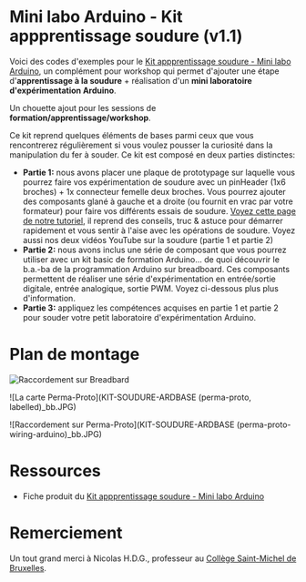 # Mini labo Arduino - Kit appprentissage soudure (v1.1)

Voici des codes d'exemples pour le [Kit appprentissage soudure - Mini labo Arduino](https://shop.mchobby.be/cartes-kits/1124-kit-appprentissage-soudure-3232100011243.html), un complément pour workshop qui permet d'ajouter une étape d'__apprentissage à la soudure__  + réalisation d'un __mini laboratoire d'expérimentation Arduino__.

Un chouette ajout pour les sessions de __formation/apprentissage/workshop__.

Ce kit reprend quelques éléments de bases parmi ceux que vous rencontrerez régulièrement si vous voulez pousser la curiosité dans la manipulation du fer à souder.
Ce kit est composé en deux parties distinctes:

* __Partie 1:__ nous avons placer une plaque de prototypage sur laquelle vous pourrez faire vos expérimentation de soudure avec un pinHeader (1x6 broches) + 1x connecteur femelle deux broches. Vous pourrez ajouter des composants glané à gauche et a droite (ou fournit en vrac par votre formateur) pour faire vos différents essais de soudure. [Voyez cette page de notre tutoriel](https://wiki.mchobby.be/index.php?title=ADF-RTC-DS1307-SOUDER), il reprend des conseils, truc & astuce pour démarrer rapidement et vous sentir à l'aise avec les opérations de soudure. Voyez aussi nos deux vidéos YouTube sur la soudure (partie 1 et partie 2)
* __Partie 2:__ nous avons inclus une série de composant que vous pourrez utiliser avec un kit basic de formation Arduino... de quoi découvrir le b.a.-ba de la programmation Arduino sur breadboard. Ces composants permettent de réaliser une série d'expérimentation en entrée/sortie digitale, entrée analogique, sortie PWM. Voyez ci-dessous plus plus d'information.
* __Partie 3:__ appliquez les compétences acquises en partie 1 et partie 2 pour souder votre petit laboratoire d'expérimentation Arduino.

# Plan de montage

![Raccordement sur Breadbard](KIT-SOUDURE-ARDBASE_breadboard_bb)

![La carte Perma-Proto](KIT-SOUDURE-ARDBASE (perma-proto, labelled)_bb.JPG)

![Raccordement sur Perma-Proto](KIT-SOUDURE-ARDBASE (perma-proto-wiring-arduino)_bb.JPG)

# Ressources

* Fiche produit du [Kit appprentissage soudure - Mini labo Arduino](https://shop.mchobby.be/cartes-kits/1124-kit-appprentissage-soudure-3232100011243.html)


# Remerciement

Un tout grand merci à Nicolas H.D.G., professeur au [Collège Saint-Michel de Bruxelles](https://fr.wikipedia.org/wiki/Coll%C3%A8ge_Saint-Michel_(Bruxelles)).